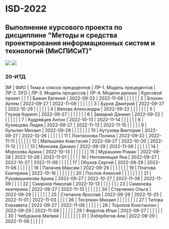 # ISD-2022
## Выполнение курсового проекта по дисциплине "Методы и средства проектирования информационных систем и технологий (МиСПИСиТ)"

<img src="https://img.shields.io/github/commit-activity/m/nntu-cs/ISD-2022?color=lime&style=for-the-badge">
<img src="https://img.shields.io/github/last-commit/nntu-cs/ISD-2022?color=darkgreen&style=for-the-badge">

### 20-ИТД 

|№ |  ФИО | Тема и список прецедентов | ЛР-1. Модель прецедентов | ЛР-2. DFD | ЛР-3. Модель процессов | ЛР-4. Модели данных | Курсовой проект | 
| 1 | Бажин Евгений | 2022-09-22 | 2022-11-08 |      |      |      |      | 
| 2 | Блохин Артем | 2022-09-27 | 2022-11-08 |      |      |      |      | 
| 3 | Буров Дмитрий | 2022-09-27 | 2022-10-29 |      |      |      |      | 
| 4 | Вялова Александра | 2022-09-22 |      |      |      |      |      | 
| 5 | Глухов Кирилл | 2022-09-27 |      |      |      |      |      | 
| 6 | Замарий Даниил | 2022-09-22 |      |      |      |      |      | 
| 7 | Кудрявцев Антон | 2022-10-13 | 2022-11-14 |      |      |      |      | 
| 8 | Кузнецова Лидия | 2022-09-27 | 2022-11-13 | 2022-11-15 |      |      |      | 
| 9 | Кульпин Михаил | 2022-09-29 |      |      |      |      |      | 
| 10 | Кутузова Виктория | 2022-09-27 | 2022-10-26 |      |      |      |      | 
| 11 | Локтионова Полина | 2022-09-22 | 2022-11-11 |      |      |      |      | 
| 12 | Малышева Анастасия | 2022-09-27 | 2022-10-30 | 2022-11-12 |      |      |      | 
| 13 | Моисеев Даниил | 2022-09-29 | 2022-11-06 |      |      |      |      | 
| 14 | Морозова Арина | 2022-10-13 |      |      |      |      |      | 
| 15 | Мурашкин Роман | 2022-09-28 | 2022-10-28 | 2022-11-01 |      |      |      | 
| 16 | Непомнящая Яна | 2022-09-27 | 2022-10-27 | 2022-11-08 |      |      |      | 
| 17 | Обухов Сергей | 2022-09-29 | 2022-11-06 |      |      |      |      | 
| 18 | Палачев Максим | 2022-09-29 |      |      |      |      |      | 
| 19 | Платова Екатерина | 2022-10-16 |      |      |      |      |      | 
| 20 | Послов Алексей |      |      |      |      |      |      | 
| 21 | Рукавишникова Арина | 2022-09-27 | 2022-10-27 | 2022-11-08 | 2022-11-09 |      |      | 
| 22 | Смирнов Николай | 2022-10-13 |      |      |      |      |      | 
| 23 | Смирнова екатерина | 2022-09-27 | 2022-11-13 |      |      |      |      | 
| 24 | Старченко Ольга | 2022-09-29 |      |      |      |      |      | 
| 25 | Степанов Ярослав | 2022-09-29 | 2022-10-25 | 2022-11-01 | 2022-11-03 |      |      | 
| 26 | Теселкин Михаил |      |      |      |      |      |      | 
| 27 | Титова Елизавета | 2022-09-27 | 2022-11-06 |      |      |      |      | 
| 28 | Торопов Константин | 2022-09-29 | 2022-11-08 |      |      |      |      | 
| 29 | Федотов Илья  | 2022-09-27 |      |      |      |      |      | 
| 30 | Чебуранов Матвей  |      |      |      |      |      |      | 
| 31 | Эзбербегов Али | 2022-09-29 | 2022-11-06 |      |      |      |      | 
